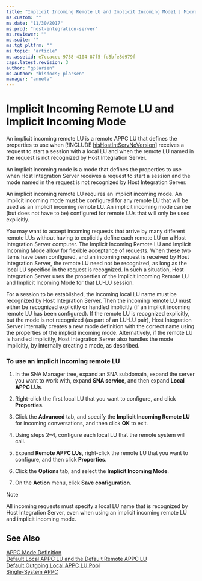 ```yaml
---
title: "Implicit Incoming Remote LU and Implicit Incoming Mode1 | Microsoft Docs"
ms.custom: ""
ms.date: "11/30/2017"
ms.prod: "host-integration-server"
ms.reviewer: ""
ms.suite: ""
ms.tgt_pltfrm: ""
ms.topic: "article"
ms.assetid: e7ccacec-9758-4104-87f5-fd8bfe8d979f
caps.latest.revision: 3
author: "gplarsen"
ms.author: "hisdocs; plarsen"
manager: "anneta"
---
```

# Implicit Incoming Remote LU and Implicit Incoming Mode
An implicit incoming remote LU is a remote APPC LU that defines the properties to use when [!INCLUDE [hisHostIntServNoVersion](../includes/hishostintservnoversion-md.md)] receives a request to start a session with a local LU and when the remote LU named in the request is not recognized by Host Integration Server.  
  
 An implicit incoming mode is a mode that defines the properties to use when Host Integration Server receives a request to start a session and the mode named in the request is not recognized by Host Integration Server.  
  
 An implicit incoming remote LU requires an implicit incoming mode. An implicit incoming mode must be configured for any remote LU that will be used as an implicit incoming remote LU. An implicit incoming mode can be (but does not have to be) configured for remote LUs that will only be used explicitly.  
  
 You may want to accept incoming requests that arrive by many different remote LUs without having to explicitly define each remote LU on a Host Integration Server computer. The Implicit Incoming Remote LU and Implicit Incoming Mode allow for flexible acceptance of requests. When these two items have been configured, and an incoming request is received by Host Integration Server, the remote LU need not be recognized, as long as the local LU specified in the request is recognized. In such a situation, Host Integration Server uses the properties of the Implicit Incoming Remote LU and Implicit Incoming Mode for that LU-LU session.  
  
 For a session to be established, the incoming local LU name must be recognized by Host Integration Server. Then the incoming remote LU must either be recognized explicitly or handled implicitly (if an implicit incoming remote LU has been configured). If the remote LU is recognized explicitly, but the mode is not recognized (as part of an LU-LU pair), Host Integration Server internally creates a new mode definition with the correct name using the properties of the implicit incoming mode. Alternatively, if the remote LU is handled implicitly, Host Integration Server also handles the mode implicitly, by internally creating a mode, as described.  
  
### To use an implicit incoming remote LU  
  
1.  In the SNA Manager tree, expand an SNA subdomain, expand the server you want to work with, expand **SNA service**, and then expand **Local APPC LUs**.  
  
2.  Right-click the first local LU that you want to configure, and click **Properties**.  
  
3.  Click the **Advanced** tab, and specify the **Implicit Incoming Remote LU** for incoming conversations, and then click **OK** to exit.  
  
4.  Using steps 2–4, configure each local LU that the remote system will call.  
  
5.  Expand **Remote APPC LUs**, right-click the remote LU that you want to configure, and then click **Properties**.  
  
6.  Click the **Options** tab, and select the **Implicit Incoming Mode**.  
  
7.  On the **Action** menu, click **Save configuration**.  
  
> [!NOTE]
>  All incoming requests must specify a local LU name that is recognized by Host Integration Server, even when using an implicit incoming remote LU and implicit incoming mode.  
  
## See Also  
 [APPC Mode Definition](../core/appc-mode-definition2.md)   
 [Default Local APPC LU and the Default Remote APPC LU](../core/default-local-appc-lu-and-the-default-remote-appc-lu1.md)   
 [Default Outgoing Local APPC LU Pool](../core/default-outgoing-local-appc-lu-pool1.md)   
 [Single-System APPC](../core/single-system-appc2.md)